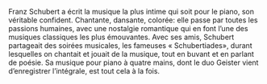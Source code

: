 Franz Schubert a écrit la musique la plus intime qui soit pour le piano, 
son véritable confident. Chantante, dansante, colorée:
elle passe par toutes les passions humaines, avec une nostalgie
romantique qui en font l’une des musiques classiques les plus émouvantes. 
Avec ses amis, Schubert partageait des soirées musicales, les fameuses «
 Schubertiades», durant lesquelles on chantait et jouait de la musique, 
tout en buvant et en parlant de poésie. Sa musique pour piano à quatre mains, 
dont le duo Geister vient d’enregistrer l’intégrale, 
est tout cela à la fois.
